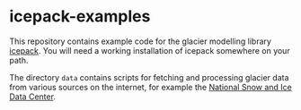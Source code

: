 # icepack-examples

This repository contains example code for the glacier modelling library [icepack](https://github.com/danshapero/icepack).
You will need a working installation of icepack somewhere on your path.

The directory `data` contains scripts for fetching and processing glacier data from various sources on the internet, for example the [National Snow and Ice Data Center](https://www.nsidc.org).
